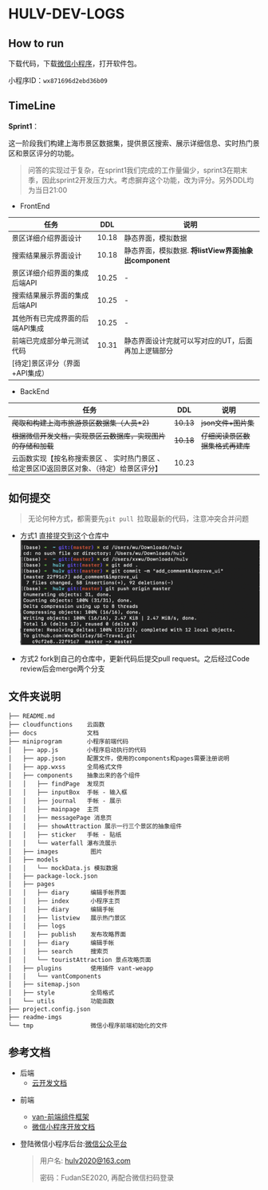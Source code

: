 # HULV-DEV-LOGS



## How to run

下载代码，下载[微信小程序](https://developers.weixin.qq.com/miniprogram/dev/devtools/download.html)，打开软件包。

小程序ID：`wx871696d2ebd36b09`





## TimeLine

**Sprint1**：

这一阶段我们构建上海市景区数据集，提供景区搜索、展示详细信息、实时热门景区和景区评分的功能。

> 问答的实现过于复杂，在sprint1我们完成的工作量偏少，sprint3在期末季，因此sprint2开发压力大。考虑摒弃这个功能，改为评分。另外DDL均为当日21:00

* FrontEnd

| 任务                            | DDL   | 说明                                                  | 
| ------------------------------- | ----- | ----------------------------------------------------- |
| 景区详细介绍界面设计            | 10.18 | 静态界面，模拟数据                                    |
| 搜索结果展示界面设计            | 10.18 | 静态界面，模拟数据. **将listView界面抽象出component** |
| 景区详细介绍界面的集成后端API   | 10.25 | -                                                     |
| 搜索结果展示界面的集成后端API   | 10.25 | -                                                     |
| 其他所有已完成界面的后端API集成 | 10.25 | -                                                     |
| 前端已完成部分单元测试代码      | 10.31 | 静态界面设计完就可以写对应的UT，后面再加上逻辑部分    |
| [待定]景区评分（界面+API集成）  |       |                                                       |

* BackEnd

| 任务                                                         | DDL   | 说明                         |
| ------------------------------------------------------------ | ----- | ---------------------------- |
| ~~爬取和构建上海市旅游景区数据集（人员*2)~~                    | ~~10.13~~ | ~~json文件+图片集~~              |
| ~~根据微信开发文档，实现景区云数据库，实现图片的存储和加载~~     | ~~10.18~~ | ~~仔细阅读景区数据集格式再建库~~ |
| 云函数实现【按名称搜索景区 、 实时热门景区  、给定景区ID返回景区对象、（待定）给景区评分】 | 10.23 |                              |


## 如何提交
> 无论何种方式，都需要先`git pull `拉取最新的代码，注意冲突合并问题
* 方式1 直接提交到这个仓库中
![commit-example](https://github.com/WxxShirley/SE-Travel/blob/master/readme-imgs/commit.png)

* 方式2 fork到自己的仓库中，更新代码后提交pull request。之后经过Code review后会merge两个分支

## 文件夹说明


```
├── README.md
├── cloudfunctions    云函数
├── docs              文档
├── miniprogram       小程序前端代码
│   ├── app.js        小程序启动执行的代码
│   ├── app.json      配置文件，使用的components和pages需要注册说明
│   ├── app.wxss      全局格式文件
│   ├── components    抽象出来的各个组件
│   │   ├── findPage  发现页
│   │   ├── inputBox  手帐 - 输入框
│   │   ├── journal   手帐 - 展示
│   │   ├── mainpage  主页
│   │   ├── messagePage 消息页
│   │   ├── showAttraction 展示一行三个景区的抽象组件
│   │   ├── sticker   手帐 - 贴纸
│   │   └── waterfall 瀑布流展示
│   ├── images         图片
│   ├── models
│   │   └── mockData.js 模拟数据
│   ├── package-lock.json
│   ├── pages
│   │   ├── diary      编辑手帐界面
│   │   ├── index      小程序主页
│   │   ├── diary      编辑手帐
│   │   ├── listview   展示热门景区
│   │   ├── logs
│   │   ├── publish    发布攻略界面
│   │   ├── diary      编辑手帐
│   │   ├── search     搜索页
│   │   └── touristAttraction 景点攻略页面
│   ├── plugins        使用插件 vant-weapp
│   │   └── vantComponents
│   ├── sitemap.json
│   ├── style          全局格式
│   └── utils          功能函数
├── project.config.json
├── readme-imgs  
└── tmp                微信小程序前端初始化的文件
```


## 参考文档

- 后端
  * [云开发文档](https://developers.weixin.qq.com/miniprogram/dev/wxcloud/basis/getting-started.html)

* 前端
  * [van-前端组件框架](https://vant-contrib.gitee.io/vant-weapp/#/intro)
  * [微信小程序开放文档](https://developers.weixin.qq.com/miniprogram/dev/framework/)

* 登陆微信小程序后台:[微信公众平台](https://mp.weixin.qq.com/)

  > 用户名: hulv2020@163.com
  >
  > 密码：FudanSE2020, 再配合微信扫码登录





